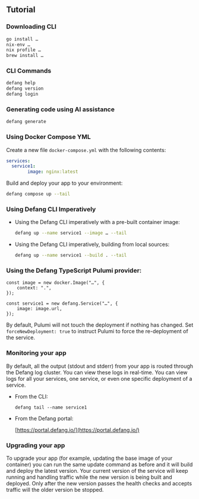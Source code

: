 ## **Tutorial**

### **Downloading CLI**

```bash
go install …
nix-env …
nix profile …
brew install …
```

### **CLI Commands**

```bash
defang help
defang version
defang login
```

### **Generating code using AI assistance**

```bash
defang generate
```

### Using Docker Compose YML

Create a new file  `docker-compose.yml` with the following contents:

```yaml
services:
  service1:
		image: nginx:latest
```

Build and deploy your app to your environment:

```bash
defang compose up --tail
```

### Using Defang CLI Imperatively

- Using the Defang CLI imperatively with a pre-built container image:
    
    ```bash
    defang up --name service1 --image … --tail
    ```
    
- Using the Defang CLI imperatively, building from local sources:
    
    ```bash
    defang up --name service1 --build . --tail
    ```
    

### Using the Defang TypeScript Pulumi provider:

```tsx
const image = new docker.Image("…", {
	context: ".",
});

const service1 = new defang.Service("…", {
	image: image.url,
});
```

By default, Pulumi will not touch the deployment if nothing has changed. Set `forceNewDeployment: true` to instruct Pulumi to force the re-deployment of the service.

### **Monitoring your app**

By default, all the output (stdout and stderr) from your app is routed through the Defang log cluster. You can view these logs in real-time. You can view logs for all your services, one service, or even one specific deployment of a service.

- From the CLI:
    
    ```tsx
    defang tail --name service1
    ```
    
- From the Defang portal:
    
    [https://portal.defang.io/](https://portal.defang.io/) 
    

### **Upgrading your app**

To upgrade your app (for example, updating the base image of your container) you can run the same update command as before and it will build and deploy the latest version. Your current version of the service will keep running and handling traffic while the new version is being built and deployed. Only after the new version passes the health checks and accepts traffic will the older version be stopped.
